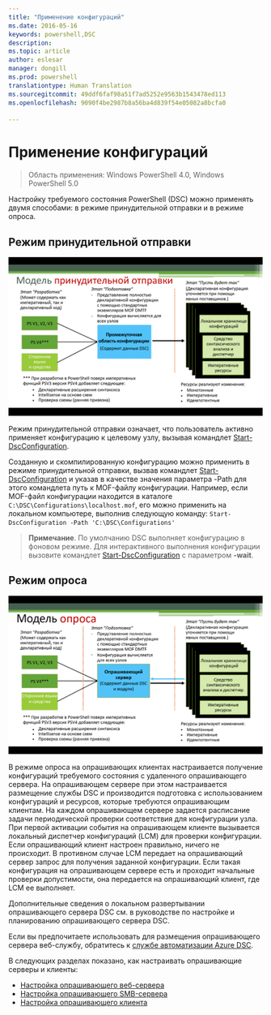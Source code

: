 ```yaml
---
title: "Применение конфигураций"
ms.date: 2016-05-16
keywords: powershell,DSC
description: 
ms.topic: article
author: eslesar
manager: dongill
ms.prod: powershell
translationtype: Human Translation
ms.sourcegitcommit: 49ddf6faf98a51f7ad5252e9563b1543478ed113
ms.openlocfilehash: 9090f4be2987b8a56ba4d839f54e05082a8bcfa0

---
```


# <a name="enacting-configurations"></a>Применение конфигураций

>Область применения: Windows PowerShell 4.0, Windows PowerShell 5.0

Настройку требуемого состояния PowerShell (DSC) можно применять двумя способами: в режиме принудительной отправки и в режиме опроса.

## <a name="push-mode"></a>Режим принудительной отправки

![Режим принудительной отправки](images/Push.png "How push mode works")

Режим принудительной отправки означает, что пользователь активно применяет конфигурацию к целевому узлу, вызывая командлет [Start-DscConfiguration](https://technet.microsoft.com/en-us/library/dn521623.aspx).

Созданную и скомпилированную конфигурацию можно применить в режиме принудительной отправки, вызвав командлет [Start-DscConfiguration](https://technet.microsoft.com/en-us/library/dn521623.aspx) и указав в качестве значения параметра -Path для этого командлета путь к MOF-файлу конфигурации. Например, если MOF-файл конфигурации находится в каталоге `C:\DSC\Configurations\localhost.mof`, его можно применить на локальном компьютере, выполнив следующую команду: `Start-DscConfiguration -Path 'C:\DSC\Configurations'`

> __Примечание__. По умолчанию DSC выполняет конфигурацию в фоновом режиме. Для интерактивного выполнения конфигурации вызовите командлет [Start-DscConfiguration](https://technet.microsoft.com/library/dn521623.aspx) с параметром __-wait__.


## <a name="pull-mode"></a>Режим опроса

![Режим Pull](images/Pull.png "How pull mode works")

В режиме опроса на опрашивающих клиентах настраивается получение конфигураций требуемого состояния с удаленного опрашивающего сервера. На опрашивающем сервере при этом настраивается размещение службы DSC и производится подготовка с использованием конфигураций и ресурсов, которые требуются опрашивающим клиентам. На каждом опрашивающем сервере задается расписание задачи периодической проверки соответствия для конфигурации узла. При первой активации события на опрашивающем клиенте вызывается локальный диспетчер конфигураций (LCM) для проверки конфигурации. Если опрашивающий клиент настроен правильно, ничего не происходит. В противном случае LCM передает на опрашивающий сервер запрос для получения заданной конфигурации. Если такая конфигурация на опрашивающем сервере есть и проходит начальные проверки допустимости, она передается на опрашивающий клиент, где LCM ее выполняет.

Дополнительные сведения о локальном развертывании опрашивающего сервера DSC см. в руководстве по настройке и планированию опрашивающего сервера DSC.

Если вы предпочитаете использовать для размещения опрашивающего сервера веб-службу, обратитесь к [службе автоматизации Azure DSC](https://azure.microsoft.com/en-us/documentation/articles/automation-dsc-overview/).

В следующих разделах показано, как настраивать опрашивающие серверы и клиенты:

- [Настройка опрашивающего веб-сервера](pullServer.md)
- [Настройка опрашивающего SMB-сервера](pullServerSMB.md)
- [Настройка опрашивающего клиента](pullClientConfigID.md)




<!--HONumber=Nov16_HO1-->


